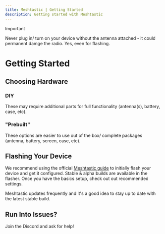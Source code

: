 ```yaml
---
title: Meshtastic | Getting Started
description: Getting started with Meshtastic
---
```

> [!IMPORTANT]
> Never plug in/ turn on your device without the antenna attached - it could permanent damge the radio.  Yes, even for flashing.
# Getting Started
## Choosing Hardware
### DIY
These may require additional parts for full functionality (antenna(s), battery, case, etc).

### "Prebuilt"
These options are easier to use out of the box/ complete packages (antenna, battery, screen, case, etc).

## Flashing Your Device
We recommend using the official [Meshtastic guide](https://meshtastic.org/docs/getting-started/) to initially flash your device and get it configured.  Stable & alpha builds are available in the flasher.
Once you have the basics setup, check out out recommended settings.

Meshtastic updates frequently and it's a good idea to stay up to date with the latest stable build.

## Run Into Issues?
Join the Discord and ask for help!  